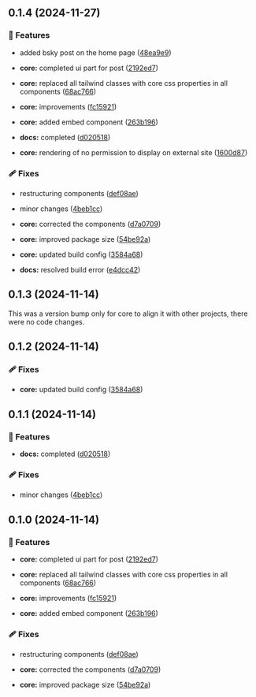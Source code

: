 ## 0.1.4 (2024-11-27)


### 🚀 Features

- added bsky post on the home page ([48ea9e9](https://github.com/rhinobase/react-bluesky/commit/48ea9e9))

- **core:** completed ui part for post ([2192ed7](https://github.com/rhinobase/react-bluesky/commit/2192ed7))

- **core:** replaced all tailwind classes with core css properties in all components ([68ac766](https://github.com/rhinobase/react-bluesky/commit/68ac766))

- **core:** improvements ([fc15921](https://github.com/rhinobase/react-bluesky/commit/fc15921))

- **core:** added embed component ([263b196](https://github.com/rhinobase/react-bluesky/commit/263b196))

- **docs:** completed ([d020518](https://github.com/rhinobase/react-bluesky/commit/d020518))

- **core:** rendering of no permission to display on external site ([1600d87](https://github.com/rhinobase/react-bluesky/commit/1600d87))


### 🩹 Fixes

- restructuring components ([def08ae](https://github.com/rhinobase/react-bluesky/commit/def08ae))

- minor changes ([4beb1cc](https://github.com/rhinobase/react-bluesky/commit/4beb1cc))

- **core:** corrected the components ([d7a0709](https://github.com/rhinobase/react-bluesky/commit/d7a0709))

- **core:** improved package size ([54be92a](https://github.com/rhinobase/react-bluesky/commit/54be92a))

- **core:** updated build config ([3584a68](https://github.com/rhinobase/react-bluesky/commit/3584a68))

- **docs:** resolved build error ([e4dcc42](https://github.com/rhinobase/react-bluesky/commit/e4dcc42))

## 0.1.3 (2024-11-14)

This was a version bump only for core to align it with other projects, there were no code changes.

## 0.1.2 (2024-11-14)


### 🩹 Fixes

- **core:** updated build config ([3584a68](https://github.com/rhinobase/react-bluesky/commit/3584a68))

## 0.1.1 (2024-11-14)


### 🚀 Features

- **docs:** completed ([d020518](https://github.com/rhinobase/react-bluesky/commit/d020518))


### 🩹 Fixes

- minor changes ([4beb1cc](https://github.com/rhinobase/react-bluesky/commit/4beb1cc))

## 0.1.0 (2024-11-14)


### 🚀 Features

- **core:** completed ui part for post ([2192ed7](https://github.com/rhinobase/react-bluesky/commit/2192ed7))

- **core:** replaced all tailwind classes with core css properties in all components ([68ac766](https://github.com/rhinobase/react-bluesky/commit/68ac766))

- **core:** improvements ([fc15921](https://github.com/rhinobase/react-bluesky/commit/fc15921))

- **core:** added embed component ([263b196](https://github.com/rhinobase/react-bluesky/commit/263b196))


### 🩹 Fixes

- restructuring components ([def08ae](https://github.com/rhinobase/react-bluesky/commit/def08ae))

- **core:** corrected the components ([d7a0709](https://github.com/rhinobase/react-bluesky/commit/d7a0709))

- **core:** improved package size ([54be92a](https://github.com/rhinobase/react-bluesky/commit/54be92a))